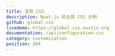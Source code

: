 ```yaml
---
title: 全局 CSS
description: Nuxt.js 的全局 CSS 示例
github: global-css
livedemo: https://global-css.nuxtjs.org
documentation: /api/configuration-css
category: customization
position: 204
---
```

